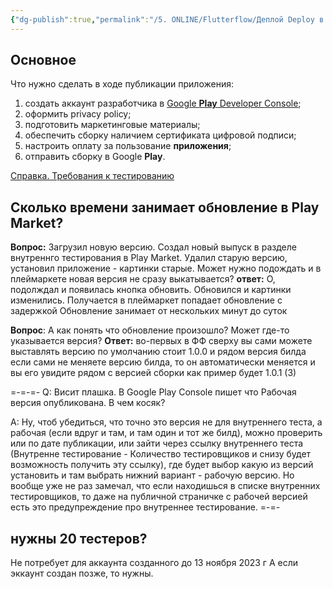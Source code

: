 ```yaml
---
{"dg-publish":true,"permalink":"/5. ONLINE/Flutterflow/Деплой Deploy в Play market/","created":"2024-11-04T16:48:10.177-03:00","updated":"2024-11-27T17:56:43.780-03:00"}
---
```


## Основное
Что нужно сделать в ходе публикации приложения:

1. создать аккаунт разработчика в [Google **Play** Developer Console](<(https://play.google.com/console/)>);
2. оформить privacy policy;
3. подготовить маркетинговые материалы;
4. обеспечить сборку наличием сертификата цифровой подписи;
5. настроить оплату за пользование **приложения**;
6. отправить сборку в Google **Play**.

[Справка. Требования к тестированию](https://support.google.com/googleplay/android-developer/answer/14151465)

## Сколько времени занимает обновление в Play Market?
**Вопрос:**
Загрузил новую версию. Создал новый выпуск в разделе внутреннго тестирования в Play Market. Удалил старую версию, установил приложение - картинки старые. Может нужно подождать и в плеймаркете новая версия не сразу выкатывается?
**ответ:** 
О, подолждал и появилась кнопка обновить. Обновился и картинки изменились. Получается в плеймаркет попадает обновление с задержкой
Обновление занимает от нескольких минут до суток

**Вопрос**: 
А как понять что обновление произошло? Может где-то указывается версия?
**Ответ:** 
во-первых в ФФ сверху вы сами можете выставлять версию по умолчанию стоит 1.0.0 и рядом версия билда если сами не меняете версию билда, то он автоматически меняется и вы его увидите рядом с версией сборки как пример будет 1.0.1 (3) 

=-=-=-
Q: Висит  плашка. В Google Play Console пишет что Рабочая версия опубликована. В чем косяк?

A: Ну, чтоб убедиться, что точно это версия не для внутреннего теста, а рабочая (если вдруг и там, и там один и тот же билд), можно проверить или по дате публикации, или зайти через ссылку внутреннего теста (Внутренне тестирование - Количество тестировщиков и снизу будет возможность получить эту ссылку), где будет выбор какую из версий установить и там выбрать нижний вариант - рабочую версию. Но вообще уже не раз замечал, что если находишься в списке внутренних тестировщиков, то даже на публичной страничке с рабочей версией есть это предупреждение про внутреннее тестирование.
=-=-
## нужны 20 тестеров?
Не потребует для аккаунта созданного до 13 ноября 2023 г
А если эккаунт создан позже, то нужны.